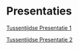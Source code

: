 # Presentaties
<object>
    <embed>
        <p>
            <a href='../presentaties/tussentijdse_presentatie_1.pdf'>Tussentijdse Presentatie 1</a>
        </p>
        <p>
            <a href='../presentaties/tussentijdse_presentatie_2.pdf'>Tussentijdse Presentatie 2</a>
        </p>
    </embed>
</object>